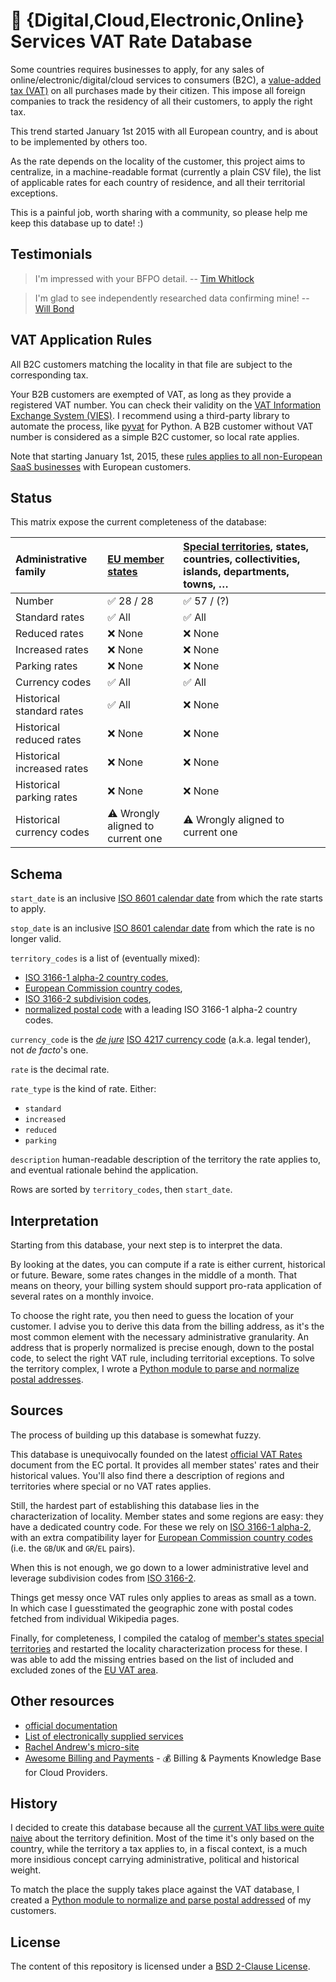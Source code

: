 # 💸 {Digital,Cloud,Electronic,Online} Services VAT Rate Database

Some countries requires businesses to apply, for any sales of online/electronic/digital/cloud services to
consumers (B2C), a [value-added tax 
(VAT)](https://en.wikipedia.org/wiki/Value-added_tax) on all purchases made by their citizen. This impose all foreign companies to track the
residency of all their customers, to apply the right tax.

This trend started January 1st 2015 with all European country, and is about to be
implemented by others too.

As the rate depends on the locality of the customer, this project aims to centralize,
in a machine-readable format (currently a
plain CSV file), the list of applicable rates for each country of
residence, and all their territorial exceptions.

This is a painful job, worth sharing with a community, so please help me keep this database up to date! :)


## Testimonials

> I'm impressed with your BFPO detail.
-- [Tim Whitlock](https://twitter.com/timwhitlock/status/652464484578144256)

> I'm glad to see independently researched data confirming mine!
-- [Will Bond](https://twitter.com/wbond/status/560532109304291331)


## VAT Application Rules

All B2C customers matching the locality in that file are subject to the corresponding tax.

Your B2B customers are exempted of VAT, as long as they provide a
registered VAT number. You can check their validity on the [VAT Information
Exchange System (VIES)](https://ec.europa.eu/taxation_customs/vies/). I
recommend using a third-party library to automate the process, like 
[pyvat](https://github.com/iconfinder/pyvat) for Python. A B2B customer without VAT
number is considered as a simple B2C customer, so local rate applies.

Note that starting January 1st, 2015, these [rules applies to all non-European SaaS
businesses](https://ec.europa.eu/taxation_customs/taxation/vat/how_vat_works/telecom/index_en.htm#new_rules)
with European customers.


## Status

This matrix expose the current completeness of the database:

Administrative family | [EU member states](https://en.wikipedia.org/wiki/Member_state_of_the_European_Union) | [Special territories](https://en.wikipedia.org/wiki/Special_member_state_territories_and_the_European_Union), states, countries, collectivities, islands, departments, towns, …
:--- |:--- |:---
Number | :white_check_mark: 28 / 28 | :white_check_mark: 57 / (?)
Standard rates | :white_check_mark: All | :white_check_mark: All
Reduced rates | :x: None | :x: None
Increased rates | :x: None | :x: None
Parking rates | :x: None | :x: None
Currency codes | :white_check_mark: All | :white_check_mark: All
Historical standard rates | :white_check_mark: All | :x: None
Historical reduced rates | :x: None | :x: None
Historical increased rates | :x: None | :x: None
Historical parking rates | :x: None | :x: None
Historical currency codes | :warning: Wrongly aligned to current one | :warning: Wrongly aligned to current one


## Schema

`start_date` is an inclusive [ISO 8601 calendar 
date](https://en.wikipedia.org/wiki/ISO_8601#Calendar_dates) from which the rate
starts to apply.

`stop_date` is an inclusive [ISO 8601 calendar 
date](https://en.wikipedia.org/wiki/ISO_8601#Calendar_dates) from which the rate is
no longer valid.

`territory_codes` is a list of (eventually mixed):
  * [ISO 3166-1 alpha-2 country 
  codes](https://en.wikipedia.org/wiki/ISO_3166-1_alpha-2),
  * [European Commission country 
  codes](http://publications.europa.eu/code/pdf/370000en.htm#pays),
  * [ISO 3166-2 subdivision codes](https://en.wikipedia.org/wiki/ISO_3166-2),
  * [normalized postal 
  code](https://en.wikipedia.org/wiki/Postal_code#Country_code_prefixes) with a
  leading ISO 3166-1 alpha-2 country codes.

`currency_code` is the [*de jure*](https://en.wikipedia.org/wiki/De_jure)
[ISO 4217 currency code](https://en.wikipedia.org/wiki/ISO_4217) (a.k.a.
legal tender), not *de facto*'s one.

`rate` is the decimal rate.

`rate_type` is the kind of rate. Either:
  * `standard`
  * `increased`
  * `reduced`
  * `parking`

`description` human-readable description of the territory the rate applies to,
and eventual rationale behind the application.

Rows are sorted by `territory_codes`, then `start_date`.


## Interpretation

Starting from this database, your next step is to interpret the data.

By looking at the dates, you can compute if a rate is either current,
historical or future. Beware, some rates changes in the middle of a month.
That means on theory, your billing system should support pro-rata application
of several rates on a monthly invoice.

To choose the right rate, you then need to guess the location of your customer.
I advise you to derive this data from the billing address, as it's the most
common element with the necessary administrative granularity. An address that
is properly normalized is precise enough, down to the postal code, to select
the right VAT rule, including territorial exceptions. To solve the territory
complex, I wrote a [Python module to parse and normalize postal 
addresses](https://github.com/online-labs/postal-address).


## Sources

The process of building up this database is somewhat fuzzy.

This database is unequivocally founded on the latest [official VAT 
Rates](https://ec.europa.eu/taxation_customs/resources/documents/taxation/vat/how_vat_works/rates/vat_rates_en.pdf)
document from the EC portal. It provides all member states' rates and their
historical values. You'll also find there a description of regions and
territories where special or no VAT rates applies.

Still, the hardest part of establishing this database lies in the
characterization of locality. Member states and some regions are easy: they
have a dedicated country code. For these we rely on [ISO 3166-1 
alpha-2](https://en.wikipedia.org/wiki/ISO_3166-1_alpha-2), with an extra compatibility
layer for [European Commission country 
codes](http://publications.europa.eu/code/pdf/370000en.htm#pays) (i.e. the `GB`/`UK`
and `GR`/`EL` pairs).

When this is not enough, we go down to a lower administrative level and
leverage subdivision codes from [ISO 
3166-2](https://en.wikipedia.org/wiki/ISO_3166-2).

Things get messy once VAT rules only applies to areas as small as a town. In
which case I guesstimated the geographic zone with postal codes fetched from
individual Wikipedia pages.

Finally, for completeness, I compiled the catalog of [member's states special
territories](https://en.wikipedia.org/wiki/Special_member_state_territories_and_the_European_Union#Summary)
and restarted the locality characterization process for these. I was able to
add the missing entries based on the list of included and excluded zones of the
[EU VAT area](https://en.wikipedia.org/wiki/European_Union_Value_Added_Tax_Area#EU_VAT_area).


## Other resources

* [official 
documentation](https://ec.europa.eu/taxation_customs/taxation/vat/how_vat_works/index_en.htm)
* [List of electronically supplied services](https://ec.europa.eu/taxation_customs/sites/taxation/files/resources/documents/common/buying_online/electronically_supplied_services.pdf)
* [Rachel Andrew's micro-site](https://rachelandrew.github.io/eu-vat/)
* [Awesome Billing and Payments](https://github.com/kdeldycke/awesome-billing) - 💰 Billing & Payments Knowledge Base for Cloud Providers.


## History

I decided to create this database because all the [current VAT libs were quite
naive](https://github.com/kdeldycke/vat-rates/issues/2#issuecomment-67084124)
about the territory definition. Most of the time it's only based on the
country, while the territory a tax applies to, in a fiscal context, is a much
more insidious concept carrying administrative, political and historical
weight.

To match the place the supply takes place against the VAT database, I created a
[Python module to normalize and parse postal 
addressed](https://github.com/online-labs/postal-address) of my customers.


## License

The content of this repository is licensed under a [BSD 2-Clause 
License](./LICENSE.md).
